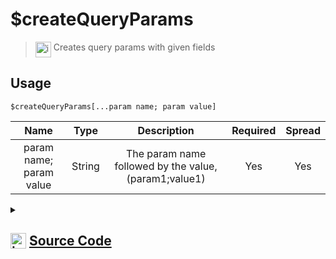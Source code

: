 # $createQueryParams
> <img align="top" src="https://upload.wikimedia.org/wikipedia/commons/thumb/e/e4/Infobox_info_icon.svg/160px-Infobox_info_icon.svg.png?20150409153300" alt="image" width="25" height="auto"> Creates query params with given fields
## Usage
```
$createQueryParams[...param name; param value]
```
| Name | Type | Description | Required | Spread
| :---: | :---: | :---: | :---: | :---: |
param name; param value | String | The param name followed by the value, (param1;value1) | Yes | Yes
<details>
<summary>
    
## <img align="top" src="https://cdn4.iconfinder.com/data/icons/iconsimple-logotypes/512/github-512.png" alt="image" width="25" height="auto">  [Source Code](https://github.com/tryforge/ForgeScript-V2/blob/main/src/native/createQueryParams.ts)
    
</summary>
    
```ts
import { ArgType, NativeFunction, Return } from "../structures"
import { stringify } from "node:querystring"

export default new NativeFunction({
    name: "$createQueryParams",
    version: "1.0.7",
    description: "Creates query params with given fields",
    brackets: true,
    unwrap: true,
    args: [
        {
            name: "param name; param value",
            description: "The param name followed by the value, (param1;value1)",
            rest: true,
            required: true,
            type: ArgType.String,
        },
    ],
    execute(ctx, [params]) {
        const obj: Record<string, string> = {}
        for (let i = 0, len = params.length; i < len; i += 2) {
            obj[params[i]] = params[i + 1]
        }
        return Return.success(stringify(obj))
    },
})

```
    
</details>
